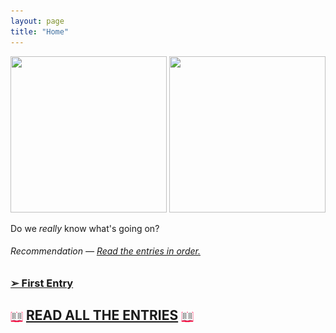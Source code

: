 ```yaml
---
layout: page
title: "Home"
---
```

<div>
<img src="https://c.tenor.com/x-XKjAgiS6YAAAAi/agenturleben-agencylife.gif" width="250" height="250"> <img src="https://c.tenor.com/x-XKjAgiS6YAAAAi/agenturleben-agencylife.gif" width="250" height="250">
</div>

Do we <i>really</i> know what's going on?

###### Recommendation — <u>Read the entries in order.</u>

### [➢ First Entry](https://clxrityy.github.io/entries/entry1/)
## <img src="icons/book.gif" style="vertical-align:middle" width="20" height="20"> [READ ALL THE ENTRIES](https://clxrityy.github.io/entries/home/) <img src="icons/book.gif" style="vertical-align:middle" width="20" height="20">
